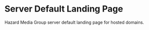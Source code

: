 Server Default Landing Page
===========================

Hazard Media Group server default landing page for hosted domains.
